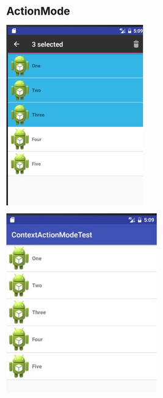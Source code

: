 # ActionMode


![dd](https://github.com/EvaMmw/ActionMode/blob/master/screenphotos/1.png)


![dd](https://github.com/EvaMmw/ActionMode/blob/master/screenphotos/2.png)
